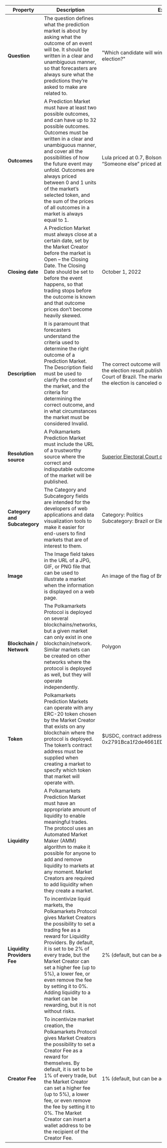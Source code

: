 | Property                  | Description                                                                                                                                                                                                                                                                                                                                                                        | Example                                                                                 |
|---------------------------|------------------------------------------------------------------------------------------------------------------------------------------------------------------------------------------------------------------------------------------------------------------------------------------------------------------------------------------------------------------------------------|-----------------------------------------------------------------------------------------|
| **Question**              | The question defines what the prediction market is about by asking what the outcome of an event will be. It should be written in a clear and unambiguous manner, so that forecasters are always sure what the predictions they’re asked to make are related to.                                                                                                                  | "Which candidate will win the 2022 Brazilian general election?"                         |
| **Outcomes**              | A Prediction Market must have at least two possible outcomes, and can have up to 32 possible outcomes. Outcomes must be written in a clear and unambiguous manner, and cover all the possibilities of how the future event may unfold. Outcomes are always priced between 0 and 1 units of the market’s selected token, and the sum of the prices of all outcomes in a market is always equal to 1. | Lula priced at 0.7, Bolsonaro priced at 0.29, and “Someone else” priced at 0.01.        |
| **Closing date**          | A Prediction Market must always close at a certain date, set by the Market Creator before the market is Open – the Closing Date. The Closing Date should be set to before the event happens, so that trading stops before the outcome is known and that outcome prices don’t become heavily skewed.                                                                                 | October 1, 2022                                                                         |
| **Description**           | It is paramount that forecasters understand the criteria used to determine the right outcome of a Prediction Market. The Description field must be used to clarify the context of the market, and the criteria for determining the correct outcome, and in what circumstances the market must be considered Invalid.                                                              | The correct outcome will be determined according to the election result published by the Superior Electoral Court of Brazil. The market must be considered Invalid if the election is canceled or postponed.   |
| **Resolution source**     | A Polkamarkets Prediction Market must include the URL of a trustworthy source where the correct and indisputable outcome of the market will be published.                                                                                                                                                                                                                        | [Superior Electoral Court of Brazil](https://www.tse.jus.br/)                           |
| **Category and Subcategory** | The Category and Subcategory fields are intended for the developers of web applications and data visualization tools to make it easier for end-users to find markets that are of interest to them.                                                                                                                                                                              | Category: Politics<br>Subcategory: Brazil or Elections                                 |
| **Image**                 | The Image field takes in the URL of a JPG, GIF, or PNG file that can be used to illustrate a market when the information is displayed on a web page.                                                                                                                                                                                                                               | An image of the flag of Brazil                                                          |
| **Blockchain / Network**  | The Polkamarkets Protocol is deployed on several blockchains/networks, but a given market can only exist in one blockchain/network. Similar markets can be created on other networks where the protocol is deployed as well, but they will operate independently.                                                                                                              | Polygon                                                                                 |
| **Token**                 | Polkamarkets Prediction Markets can operate with any ERC-20 token chosen by the Market Creator that exists on any blockchain where the protocol is deployed. The token’s contract address must be supplied when creating a market to specify which token that market will operate with.                                                                                            | $USDC, contract address on Polygon: 0x2791Bca1f2de4661ED88A30C99A7a9449Aa84174          |
| **Liquidity**             | A Polkamarkets Prediction Market must have an appropriate amount of liquidity to enable meaningful trades. The protocol uses an Automated Market Maker (AMM) algorithm to make it possible for anyone to add and remove liquidity to markets at any moment. Market Creators are required to add liquidity when they create a market.                                                  |                                                                                                                                                                         |
| **Liquidity Providers Fee** | To incentivize liquid markets, the Polkamarkets Protocol gives Market Creators the possibility to set a trading fee as a reward for Liquidity Providers. By default, it is set to be 2% of every trade, but the Market Creator can set a higher fee (up to 5%), a lower fee, or even remove the fee by setting it to 0%. Adding liquidity to a market can be rewarding, but it is not without risks. | 2% (default, but can be adjusted by the Market Creator)                                 |
| **Creator Fee**           | To incentivize market creation, the Polkamarkets Protocol gives Market Creators the possibility to set a Creator Fee as a reward for themselves. By default, it is set to be 1% of every trade, but the Market Creator can set a higher fee (up to 5%), a lower fee, or even remove the fee by setting it to 0%. The Market Creator can insert a wallet address to be the recipient of the Creator Fee. | 1% (default, but can be adjusted by the Market Creator)                                 |

